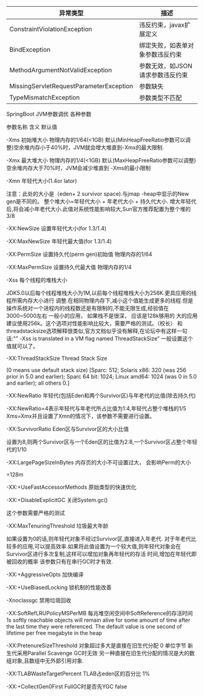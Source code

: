|异常类型	|描述|
| --- | ---|
|ConstraintViolationException |	违反约束，javax扩展定义
|BindException |	绑定失败，如表单对象参数违反约束
|MethodArgumentNotValidException |	参数无效，如JSON请求参数违反约束
|MissingServletRequestParameterException |	参数缺失
|TypeMismatchException	| 参数类型不匹配


SpringBoot JVM参数调优
各种参数



参数名称
含义
默认值





-Xms
初始堆大小
物理内存的1/64(<1GB)
默认(MinHeapFreeRatio参数可以调整)空余堆内存小于40%时，JVM就会增大堆直到-Xmx的最大限制.


-Xmx
最大堆大小
物理内存的1/4(<1GB)
默认(MaxHeapFreeRatio参数可以调整)空余堆内存大于70%时，JVM会减少堆直到 -Xms的最小限制


-Xmn
年轻代大小(1.4or lator)

注意：此处的大小是（eden+ 2 survivor space).与jmap -heap中显示的New gen是不同的。 整个堆大小=年轻代大小 + 年老代大小 + 持久代大小. 增大年轻代后,将会减小年老代大小.此值对系统性能影响较大,Sun官方推荐配置为整个堆的3/8


-XX:NewSize
设置年轻代大小(for 1.3/1.4)




-XX:MaxNewSize
年轻代最大值(for 1.3/1.4)




-XX:PermSize
设置持久代(perm gen)初始值
物理内存的1/64



-XX:MaxPermSize
设置持久代最大值
物理内存的1/4



-Xss
每个线程的堆栈大小

JDK5.0以后每个线程堆栈大小为1M,以前每个线程堆栈大小为256K.更具应用的线程所需内存大小进行 调整.在相同物理内存下,减小这个值能生成更多的线程.但是操作系统对一个进程内的线程数还是有限制的,不能无限生成,经验值在3000~5000左右 一般小的应用， 如果栈不是很深， 应该是128k够用的 大的应用建议使用256k。这个选项对性能影响比较大，需要严格的测试。（校长） 和threadstacksize选项解释很类似,官方文档似乎没有解释,在论坛中有这样一句话:"” -Xss is translated in a VM flag named ThreadStackSize” 一般设置这个值就可以了。


-XX:ThreadStackSize
Thread Stack Size

(0 means use default stack size) [Sparc: 512; Solaris x86: 320 (was 256 prior in 5.0 and earlier); Sparc 64 bit: 1024; Linux amd64: 1024 (was 0 in 5.0 and earlier); all others 0.]


-XX:NewRatio
年轻代(包括Eden和两个Survivor区)与年老代的比值(除去持久代)

-XX:NewRatio=4表示年轻代与年老代所占比值为1:4,年轻代占整个堆栈的1/5 Xms=Xmx并且设置了Xmn的情况下，该参数不需要进行设置。


-XX:SurvivorRatio
Eden区与Survivor区的大小比值

设置为8,则两个Survivor区与一个Eden区的比值为2:8,一个Survivor区占整个年轻代的1/10


-XX:LargePageSizeInBytes
内存页的大小不可设置过大， 会影响Perm的大小

=128m


-XX:+UseFastAccessorMethods
原始类型的快速优化




-XX:+DisableExplicitGC
关闭System.gc()

这个参数需要严格的测试


-XX:MaxTenuringThreshold
垃圾最大年龄

如果设置为0的话,则年轻代对象不经过Survivor区,直接进入年老代. 对于年老代比较多的应用,可以提高效率.如果将此值设置为一个较大值,则年轻代对象会在Survivor区进行多次复制,这样可以增加对象再年轻代的存活 时间,增加在年轻代即被回收的概率 该参数只有在串行GC时才有效.


-XX:+AggressiveOpts
加快编译




-XX:+UseBiasedLocking
锁机制的性能改善




-Xnoclassgc
禁用垃圾回收




-XX:SoftRefLRUPolicyMSPerMB
每兆堆空闲空间中SoftReference的存活时间
1s
softly reachable objects will remain alive for some amount of time after the last time they were referenced. The default value is one second of lifetime per free megabyte in the heap


-XX:PretenureSizeThreshold
对象超过多大是直接在旧生代分配
0
单位字节 新生代采用Parallel Scavenge GC时无效 另一种直接在旧生代分配的情况是大的数组对象,且数组中无外部引用对象.


-XX:TLABWasteTargetPercent
TLAB占eden区的百分比
1%



-XX:+CollectGen0First
FullGC时是否先YGC
false

